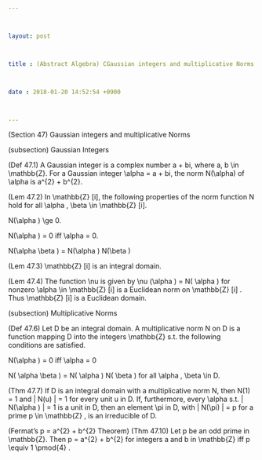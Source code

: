 ```yaml
---



layout: post



title : (Abstract Algebra) CGaussian integers and multiplicative Norms



date : 2018-01-20 14:52:54 +0900



---
```


(Section 47) Gaussian integers and multiplicative Norms

(subsection) Gaussian Integers

(Def 47.1) A Gaussian integer is a complex number a + bi, where a, b \in \mathbb{Z}. For a Gaussian integer \alpha = a + bi, the norm N(\alpha) of \alpha is a^{2} + b^{2}.

(Lem 47.2) In \mathbb{Z} [i], the following properties of the norm function N hold for all \alpha , \beta \in \mathbb{Z} [i].

N(\alpha ) \ge 0.

N(\alpha ) = 0 iff \alpha = 0.

N(\alpha \beta ) = N(\alpha ) N(\beta )

(Lem 47.3) \mathbb{Z} [i] is an integral domain.

(Lem 47.4) The function \nu is given by \nu (\alpha ) = N( \alpha ) for nonzero \alpha \in \mathbb{Z} [i] is a Euclidean norm on \mathbb{Z} [i] . Thus \mathbb{Z} [i] is a Euclidean domain.

(subsection) Multiplicative Norms

(Def 47.6) Let D be an integral domain. A multiplicative norm N on D is a function mapping D into the integers \mathbb{Z} s.t. the following conditions are satisfied.

N(\alpha ) = 0 iff \alpha = 0

N( \alpha \beta ) = N( \alpha ) N( \beta ) for all \alpha , \beta \in D.

(Thm 47.7) If D is an integral domain with a multiplicative norm N, then N(1) = 1 and | N(u) | = 1 for every unit u in D. If, furthermore, every \alpha s.t. | N(\alpha ) | = 1 is a unit in D, then an element \pi in D, with | N(\pi) | = p for a prime p \in \mathbb{Z} , is an irreducible of D.

(Fermat’s p = a^{2} + b^{2} Theorem) (Thm 47.10) Let p be an odd prime in \mathbb{Z}. Then p = a^{2} + b^{2} for integers a and b in \mathbb{Z} iff p \equiv 1 \pmod{4} .


